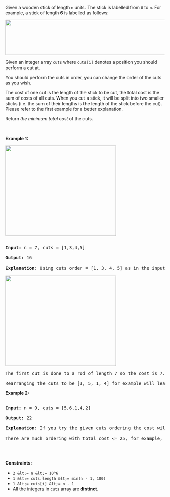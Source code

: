 Given a wooden stick of length `` n `` units. The stick is labelled from `` 0 `` to `` n ``. For example, a stick of length __6__ is labelled as follows:

<img alt="" src="https://assets.leetcode.com/uploads/2020/07/21/statement.jpg" style="width: 521px; height: 111px;"/>

Given an integer array `` cuts ``&nbsp;where `` cuts[i] ``&nbsp;denotes a position you should perform a cut at.

You should perform the cuts in order, you can change the order of the cuts as you wish.

The cost of one cut is the length of the stick to be cut, the total cost is the sum of costs of all cuts. When you cut a stick, it will be split into two smaller sticks (i.e. the sum of their lengths is the length of the stick before the cut). Please refer to the first example for a better explanation.

Return _the minimum total cost_ of the&nbsp;cuts.

&nbsp;

__Example 1:__

<img alt="" src="https://assets.leetcode.com/uploads/2020/07/23/e1.jpg" style="width: 350px; height: 284px;"/>

<pre>
<strong>Input:</strong> n = 7, cuts = [1,3,4,5]
<strong>Output:</strong> 16
<strong>Explanation:</strong> Using cuts order = [1, 3, 4, 5] as in the input leads to the following scenario:
<img alt="" src="https://assets.leetcode.com/uploads/2020/07/21/e11.jpg" style="width: 350px; height: 284px;"/>
The first cut is done to a rod of length 7 so the cost is 7. The second cut is done to a rod of length 6 (i.e. the second part of the first cut), the third is done to a rod of length 4 and the last cut is to a rod of length 3. The total cost is 7 + 6 + 4 + 3 = 20.
Rearranging the cuts to be [3, 5, 1, 4] for example will lead to a scenario with total cost = 16 (as shown in the example photo 7 + 4 + 3 + 2 = 16).</pre>

__Example 2:__

<pre>
<strong>Input:</strong> n = 9, cuts = [5,6,1,4,2]
<strong>Output:</strong> 22
<strong>Explanation:</strong> If you try the given cuts ordering the cost will be 25.
There are much ordering with total cost &lt;= 25, for example, the order [4, 6, 5, 2, 1] has total cost = 22 which is the minimum possible.
</pre>

&nbsp;

__Constraints:__

*   `` 2 &lt;= n &lt;= 10^6 ``
*   `` 1 &lt;= cuts.length &lt;= min(n - 1, 100) ``
*   `` 1 &lt;= cuts[i] &lt;= n - 1 ``
*   All the integers in `` cuts ``&nbsp;array are __distinct__.